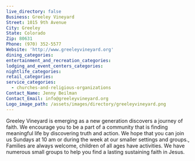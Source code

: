 ```yaml
---
live_directory: false
Business: Greeley Vineyard
Street: 1015 9th Avenue
City: Greeley
State: Colorado
Zip: 80631
Phone: (970) 352-5577
Website: 'http://www.greeleyvineyard.org'
dining_categories:
entertainment_and_recreation_categories:
lodging_and_event_centers_categories:
nightlife_categories:
retail_categories:
service_categories:
  - churches-and-religious-organizations
Contact_Name: Jenny Beilman
Contact_Email: info@greeleyvineyard.org
Logo_image_path: /assets/images/directory/greeleyvineyard.png
---
```



Greeley Vineyard is emerging as a new generation discovers a journey of faith. We encourage you to be a part of a community that is finding meaningful life by discovering truth and action. We hope that you can join us Sundays at 10 am or during the week at our smaller settings and groups., Families are always welcome, children of all ages have activities. We have numerous small groups to help you find a lasting sustaining faith in Jesus.